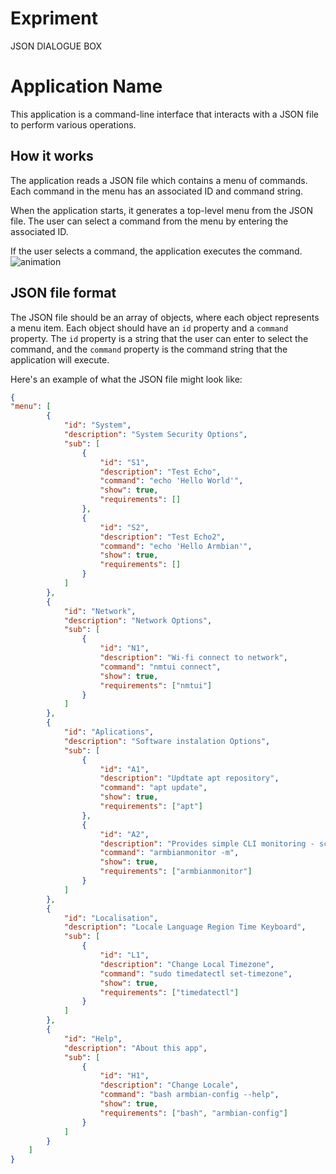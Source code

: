# Expriment
JSON DIALOGUE BOX

# Application Name

This application is a command-line interface that interacts with a JSON file to perform various operations.

## How it works

The application reads a JSON file which contains a menu of commands. Each command in the menu has an associated ID and command string.

When the application starts, it generates a top-level menu from the JSON file. The user can select a command from the menu by entering the associated ID.

If the user selects a command, the application executes the command. 
![animation](https://github.com/Tearran/retro-configng/assets/2831630/fa3b24e9-c971-4c86-a4c4-8a82eb78f5d6)

## JSON file format

The JSON file should be an array of objects, where each object represents a menu item. Each object should have an `id` property and a `command` property. The `id` property is a string that the user can enter to select the command, and the `command` property is the command string that the application will execute.

Here's an example of what the JSON file might look like:

```json
{
"menu": [
        {
            "id": "System",
            "description": "System Security Options",
            "sub": [
                {
                    "id": "S1",
                    "description": "Test Echo",
                    "command": "echo 'Hello World'",
                    "show": true,
                    "requirements": []
                },
                {
                    "id": "S2",
                    "description": "Test Echo2",
                    "command": "echo 'Hello Armbian'",
                    "show": true,
                    "requirements": []
                }
            ]
        },
        {
            "id": "Network",
            "description": "Network Options",
            "sub": [
                {
                    "id": "N1",
                    "description": "Wi-fi connect to network",
                    "command": "nmtui connect",
                    "show": true,
                    "requirements": ["nmtui"]
                }
            ]
        },
        {
            "id": "Aplications",
            "description": "Software instalation Options",
            "sub": [
                {
                    "id": "A1",
                    "description": "Updtate apt repository",
                    "command": "apt update",
                    "show": true,
                    "requirements": ["apt"]
                },
                {
                    "id": "A2",
                    "description": "Provides simple CLI monitoring - scrolling output",
                    "command": "armbianmonitor -m",
                    "show": true,
                    "requirements": ["armbianmonitor"]
                }
            ]
        },
        {
            "id": "Localisation",
            "description": "Locale Language Region Time Keyboard",
            "sub": [
                {
                    "id": "L1",
                    "description": "Change Local Timezone",
                    "command": "sudo timedatectl set-timezone",
                    "show": true,
                    "requirements": ["timedatectl"]
                }
            ]
        },
        {
            "id": "Help",
            "description": "About this app",
            "sub": [
                {
                    "id": "H1",
                    "description": "Change Locale",
                    "command": "bash armbian-config --help",
                    "show": true,
                    "requirements": ["bash", "armbian-config"]
                }
            ]
        }
    ]
}
```

